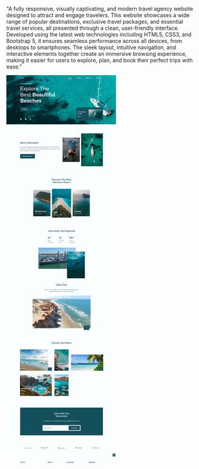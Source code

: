 "A fully responsive, visually captivating, and modern travel agency website designed to attract and engage travelers. This website showcases a wide range of popular destinations, exclusive travel packages, and essential travel services, all presented through a clean, user-friendly interface. Developed using the latest web technologies including HTML5, CSS3, and Bootstrap 5, it ensures seamless performance across all devices, from desktops to smartphones. The sleek layout, intuitive navigation, and interactive elements together create an immersive browsing experience, making it easier for users to explore, plan, and book their perfect trips with ease."

![travel-website](/preview.png)
